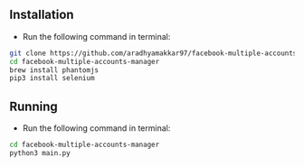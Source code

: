 ## Installation

* Run the following command in terminal:

```bash
git clone https://github.com/aradhyamakkar97/facebook-multiple-accounts-manager 
cd facebook-multiple-accounts-manager 
brew install phantomjs
pip3 install selenium
```

## Running

* Run the following command in terminal:

```bash
cd facebook-multiple-accounts-manager
python3 main.py
```

